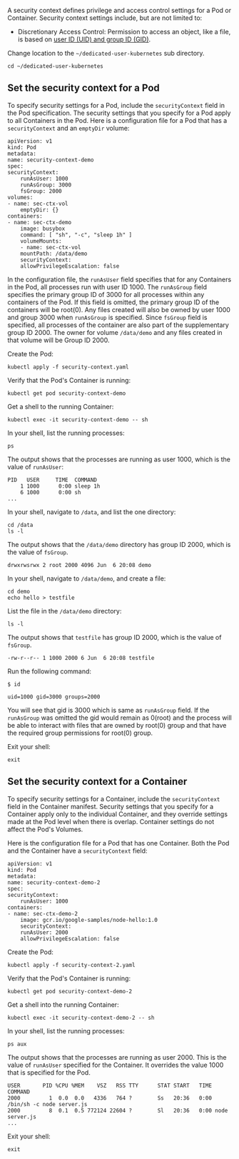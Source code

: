 A security context defines privilege and access control settings for
a Pod or Container. Security context settings include, but are not limited to:

* Discretionary Access Control: Permission to access an object, like a file, is based on
[user ID (UID) and group ID (GID)](https://wiki.archlinux.org/index.php/users_and_groups).


Change location to the `~/dedicated-user-kubernetes` sub directory.

```execute
cd ~/dedicated-user-kubernetes
```


## Set the security context for a Pod

To specify security settings for a Pod, include the `securityContext` field
in the Pod specification. 
The security settings that you specify for a Pod apply to all Containers in the Pod.
Here is a configuration file for a Pod that has a `securityContext` and an `emptyDir` volume:


    apiVersion: v1
    kind: Pod
    metadata:
    name: security-context-demo
    spec:
    securityContext:
        runAsUser: 1000
        runAsGroup: 3000
        fsGroup: 2000
    volumes:
    - name: sec-ctx-vol
        emptyDir: {}
    containers:
    - name: sec-ctx-demo
        image: busybox
        command: [ "sh", "-c", "sleep 1h" ]
        volumeMounts:
        - name: sec-ctx-vol
        mountPath: /data/demo
        securityContext:
        allowPrivilegeEscalation: false


In the configuration file, the `runAsUser` field specifies that for any Containers in
the Pod, all processes run with user ID 1000. The `runAsGroup` field specifies the primary group ID of 3000 for
all processes within any containers of the Pod. If this field is omitted, the primary group ID of the containers
will be root(0). Any files created will also be owned by user 1000 and group 3000 when `runAsGroup` is specified.
Since `fsGroup` field is specified, all processes of the container are also part of the supplementary group ID 2000.
The owner for volume `/data/demo` and any files created in that volume will be Group ID 2000.


Create the Pod:

```execute
kubectl apply -f security-context.yaml
```

Verify that the Pod's Container is running:

```execute
kubectl get pod security-context-demo
```

Get a shell to the running Container:

```execute
kubectl exec -it security-context-demo -- sh
```

In your shell, list the running processes:

```execute
ps
```

The output shows that the processes are running as user 1000, which is the value of `runAsUser`:

```
PID   USER     TIME  COMMAND
    1 1000      0:00 sleep 1h
    6 1000      0:00 sh
...
```

In your shell, navigate to `/data`, and list the one directory:

```execute
cd /data
ls -l
```

The output shows that the `/data/demo` directory has group ID 2000, which is
the value of `fsGroup`.

```
drwxrwsrwx 2 root 2000 4096 Jun  6 20:08 demo
```

In your shell, navigate to `/data/demo`, and create a file:

```execute
cd demo
echo hello > testfile
```

List the file in the `/data/demo` directory:

```execute
ls -l
```

The output shows that `testfile` has group ID 2000, which is the value of `fsGroup`.

```
-rw-r--r-- 1 1000 2000 6 Jun  6 20:08 testfile
```

Run the following command:

```execute
$ id
```

```
uid=1000 gid=3000 groups=2000
```

You will see that gid is 3000 which is same as `runAsGroup` field. If the `runAsGroup` was omitted the gid would
remain as 0(root) and the process will be able to interact with files that are owned by root(0) group and that have
the required group permissions for root(0) group.

Exit your shell:

```execute
exit
```


## Set the security context for a Container

To specify security settings for a Container, include the `securityContext` field
in the Container manifest. 
Security settings that you specify for a Container apply only to
the individual Container, and they override settings made at the Pod level when
there is overlap. Container settings do not affect the Pod's Volumes.

Here is the configuration file for a Pod that has one Container. Both the Pod
and the Container have a `securityContext` field:


    apiVersion: v1
    kind: Pod
    metadata:
    name: security-context-demo-2
    spec:
    securityContext:
        runAsUser: 1000
    containers:
    - name: sec-ctx-demo-2
        image: gcr.io/google-samples/node-hello:1.0
        securityContext:
        runAsUser: 2000
        allowPrivilegeEscalation: false


Create the Pod:

```execute
kubectl apply -f security-context-2.yaml
```

Verify that the Pod's Container is running:

```execute
kubectl get pod security-context-demo-2
```

Get a shell into the running Container:

```execute
kubectl exec -it security-context-demo-2 -- sh
```

In your shell, list the running processes:

```execute
ps aux
```

The output shows that the processes are running as user 2000. This is the value
of `runAsUser` specified for the Container. It overrides the value 1000 that is
specified for the Pod.

```
USER       PID %CPU %MEM    VSZ   RSS TTY      STAT START   TIME COMMAND
2000         1  0.0  0.0   4336   764 ?        Ss   20:36   0:00 /bin/sh -c node server.js
2000         8  0.1  0.5 772124 22604 ?        Sl   20:36   0:00 node server.js
...
```

Exit your shell:

```execute
exit
```
